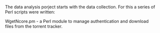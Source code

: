 The data analysis porject starts with the data collection. For this a series of Perl scripts were written:

WgetNcore.pm - a Perl module to manage authentication and download files from the torrent tracker.
